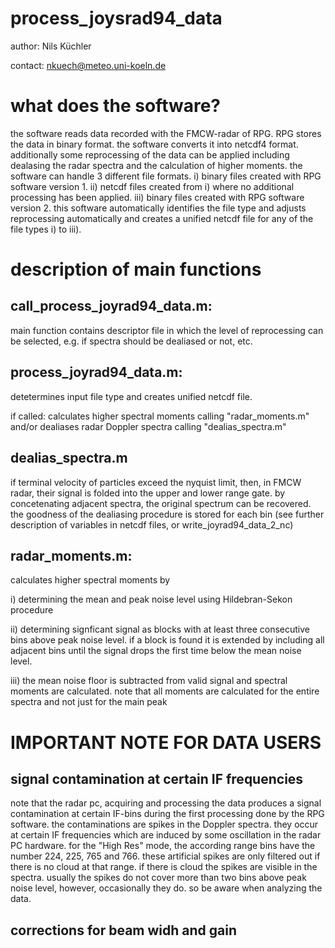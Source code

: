 # process_joysrad94_data

author: Nils Küchler

contact: nkuech@meteo.uni-koeln.de

# what does the software?
the software reads data recorded with the FMCW-radar of RPG. RPG stores the data in binary format. the software converts it into netcdf4 format. additionally some reprocessing of the data can be applied including dealasing the radar spectra and the calculation of higher moments. the software can handle 3 different file formats. i) binary files created with RPG software version 1. ii) netcdf files created from i) where no additional processing has been applied. iii) binary files created with RPG software version 2. this software automatically identifies the file type and adjusts reprocessing automatically and creates a unified netcdf file for any of the file types i) to iii).

# description of main functions
## call_process_joyrad94_data.m:
main function contains descriptor file in which the level of reprocessing can be selected, e.g. if spectra should be dealiased or not, etc.

## process_joyrad94_data.m:
detetermines input file type and creates unified netcdf file.

if called: calculates higher spectral moments calling "radar_moments.m" and/or dealiases radar Doppler spectra calling "dealias_spectra.m"

## dealias_spectra.m
if terminal velocity of particles exceed the nyquist limit, then, in FMCW radar, their signal is folded into the upper and lower range gate. by concetenating adjacent spectra, the original spectrum can be recovered. the goodness of the dealiasing procedure is stored for each bin (see further description of variables in netcdf files, or write_joyrad94_data_2_nc)

## radar_moments.m:
calculates higher spectral moments by

i) determining the mean and peak noise level using Hildebran-Sekon procedure

ii) determining signficant signal as blocks with at least three consecutive bins above peak noise level. if a block is found it is extended by including all adjacent bins until the signal drops the first time below the mean noise level.

iii) the mean noise floor is subtracted from valid signal and spectral moments are calculated. note that all moments are calculated for the entire spectra and not just for the main peak

# IMPORTANT NOTE FOR DATA USERS
## signal contamination at certain IF frequencies
note that the radar pc, acquiring and processing the data produces a signal contamination at certain IF-bins during the first processing done by the RPG software. the contaminations are spikes in the Doppler spectra. they occur at certain IF frequencies which are induced by some oscillation in the radar PC hardware. for the "High Res" mode, the according range bins have the number 224, 225, 765 and 766. these artificial spikes are only filtered out if there is no cloud at that range. if there is cloud the spikes are visible in the spectra. usually the spikes do not cover more than two bins above peak noise level, however, occasionally they do. so be aware when analyzing the data.

## corrections for beam widh and gain



